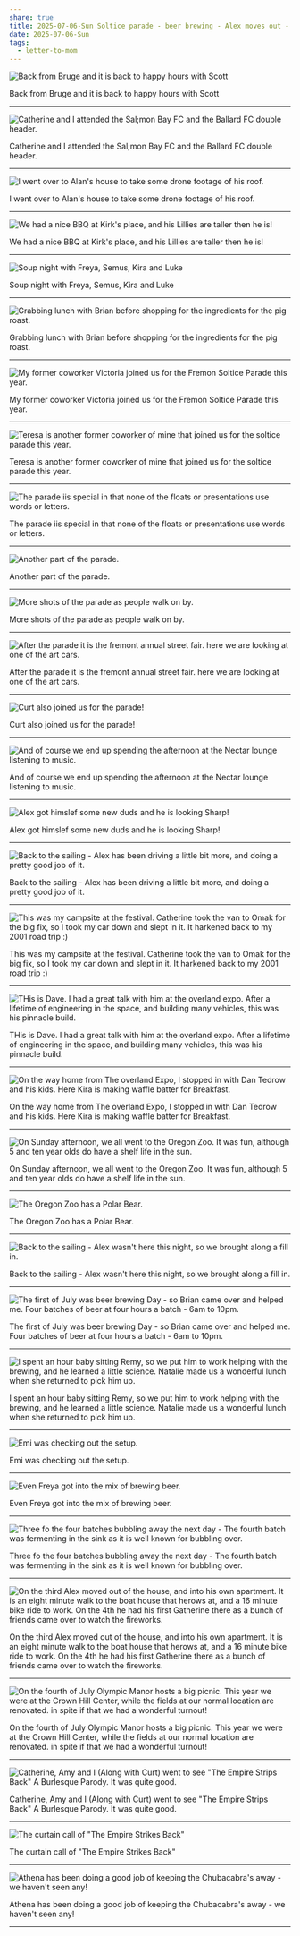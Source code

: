 ```yaml
---
share: true
title: 2025-07-06-Sun Soltice parade - beer brewing - Alex moves out - fourth of july
date: 2025-07-06-Sun
tags:
  - letter-to-mom
---
```








  

![Back from Bruge and it is back to happy hours with Scott](../attachments/IMG_2371.png)

  

Back from Bruge and it is back to happy hours with Scott

  

---

  

![Catherine and I attended the Sal;mon Bay FC and the Ballard FC double header.](../attachments/IMG_2376.png)

  

Catherine and I attended the Sal;mon Bay FC and the Ballard FC double header.

  

---

  

![I went over to Alan's house to take some drone footage of his roof.](../attachments/IMG_2384.png)

  

I went over to Alan's house to take some drone footage of his roof.

  

---

  

![We had a nice BBQ at Kirk's place, and his Lillies are taller then he is!](../attachments/IMG_2389.png)

  

We had a nice BBQ at Kirk's place, and his Lillies are taller then he is!

  

---

  

![Soup night with Freya, Semus, Kira and Luke](../attachments/IMG_2395.png)

  

Soup night with Freya, Semus, Kira and Luke

  

---

  

![Grabbing lunch with Brian before shopping for the ingredients for the pig roast.](../attachments/IMG_2399.png)

  

Grabbing lunch with Brian before shopping for the ingredients for the pig roast.

  

---

  

![My former coworker Victoria joined us for the Fremon Soltice Parade this year.](../attachments/IMG_2406.png)

  

My former coworker Victoria joined us for the Fremon Soltice Parade this year.

  

---

  

![Teresa is another former coworker of mine that joined us for the soltice parade this year.](../attachments/IMG_2457.png)

  

Teresa is another former coworker of mine that joined us for the soltice parade this year.

  

---

  

![The parade iis special in that none of the floats or presentations use words or letters.](../attachments/IMG_2484.png)

  

The parade iis special in that none of the floats or presentations use words or letters.

  

---

  

![Another part of the parade.](../attachments/IMG_2500.png)

  

Another part of the parade.

  

---

  

![More shots of the parade as people walk on by.](../attachments/IMG_2522.png)

  

More shots of the parade as people walk on by.

  

---

  

![After the parade it is the fremont annual street fair. here we are looking at one of the art cars.](../attachments/IMG_2570.png)

  

After the parade it is the fremont annual street fair. here we are looking at one of the art cars.

  

---

  

![Curt also joined us for the parade!](../attachments/IMG_2571.png)

  

Curt also joined us for the parade!

  

---

  

![And of course we end up spending the afternoon at the Nectar lounge listening to music.](../attachments/IMG_2574.png)

  

And of course we end up spending the afternoon at the Nectar lounge listening to music.

  

---

  

![Alex got himslef some new duds and he is looking Sharp!](../attachments/IMG_2607.png)

  

Alex got himslef some new duds and he is looking Sharp!

  

---

  

![Back to the sailing - Alex has been driving a little bit more, and doing a pretty good job of it.](../attachments/IMG_2613.png)

  

Back to the sailing - Alex has been driving a little bit more, and doing a pretty good job of it.

  

---

  

![This was my campsite at the festival. Catherine took the van to Omak for the big fix, so I took my car down and slept in it. It harkened back to my 2001 road trip :)](../attachments/IMG_2665.png)

  

This was my campsite at the festival. Catherine took the van to Omak for the big fix, so I took my car down and slept in it. It harkened back to my 2001 road trip :)

  

---

  

![THis is Dave. I had a great talk with him at the overland expo. After a lifetime of engineering in the space, and building many vehicles, this was his pinnacle build.](../attachments/IMG_2679.png)

  

THis is Dave. I had a great talk with him at the overland expo. After a lifetime of engineering in the space, and building many vehicles, this was his pinnacle build.

  

---

  

![On the way home from The overland Expo, I stopped in with Dan Tedrow and his kids. Here Kira is making waffle batter for Breakfast.](../attachments/IMG_2696.png)

  

On the way home from The overland Expo, I stopped in with Dan Tedrow and his kids. Here Kira is making waffle batter for Breakfast.

  

---

  

![On Sunday afternoon, we all went to the Oregon Zoo. It was fun, although 5 and ten year olds do have a shelf life in the sun.](../attachments/IMG_2707.png)

  

On Sunday afternoon, we all went to the Oregon Zoo. It was fun, although 5 and ten year olds do have a shelf life in the sun.

  

---

  

![The Oregon Zoo has a Polar Bear.](../attachments/IMG_2709.png)

  

The Oregon Zoo has a Polar Bear.

  

---

  

![Back to the sailing - Alex wasn't here this night, so we brought along a fill in.](../attachments/IMG_2723.png)

  

Back to the sailing - Alex wasn't here this night, so we brought along a fill in.

  

---

  

![The first of July was beer brewing Day - so Brian came over and helped me. Four batches of beer at four hours a batch - 6am to 10pm.](../attachments/IMG_2742.png)

  

The first of July was beer brewing Day - so Brian came over and helped me. Four batches of beer at four hours a batch - 6am to 10pm.

  

---

  

![I spent an hour baby sitting Remy, so we put him to work helping with the brewing, and he learned a little science. Natalie made us a wonderful lunch when she returned to pick him up.](../attachments/IMG_2761.png)

  

I spent an hour baby sitting Remy, so we put him to work helping with the brewing, and he learned a little science. Natalie made us a wonderful lunch when she returned to pick him up.

  

---

  

![Emi was checking out the setup.](../attachments/IMG_2802.png)

  

Emi was checking out the setup.

  

---

  

![Even Freya got into the mix of brewing beer.](../attachments/IMG_2804.png)

  

Even Freya got into the mix of brewing beer.

  

---

  

![Three fo the four batches bubbling away the next day - The fourth batch was fermenting in the sink as it is well known for bubbling over.](../attachments/IMG_2820.png)

  

Three fo the four batches bubbling away the next day - The fourth batch was fermenting in the sink as it is well known for bubbling over.

  

---

  

![On the third Alex moved out of the house, and into his own apartment. It is an eight minute walk to the boat house that herows at, and a 16 minute bike ride to work. On the 4th he had his first Gatherine there as a bunch of friends came over to watch the fireworks.](../attachments/IMG_2829.png)

  

On the third Alex moved out of the house, and into his own apartment. It is an eight minute walk to the boat house that herows at, and a 16 minute bike ride to work. On the 4th he had his first Gatherine there as a bunch of friends came over to watch the fireworks.

  

---

  

![On the fourth of July Olympic Manor hosts a big picnic. This year we were at the Crown Hill Center, while the fields at our normal location are renovated. in spite if that we had a wonderful turnout!](../attachments/IMG_2881.png)

  

On the fourth of July Olympic Manor hosts a big picnic. This year we were at the Crown Hill Center, while the fields at our normal location are renovated. in spite if that we had a wonderful turnout!

  

---

  

![Catherine, Amy and I (Along with Curt) went to see "The Empire Strips Back" A Burlesque Parody. It was quite good.](../attachments/IMG_2949.png)

  

Catherine, Amy and I (Along with Curt) went to see "The Empire Strips Back" A Burlesque Parody. It was quite good.

  

---

  

![The curtain call of "The Empire Strikes Back"](../attachments/IMG_2958.png)

  

The curtain call of "The Empire Strikes Back"

  

---

  

![Athena has been doing a good job of keeping the Chubacabra's away - we haven't seen any!](../attachments/IMG_5965.png)

  

Athena has been doing a good job of keeping the Chubacabra's away - we haven't seen any!

  

---

